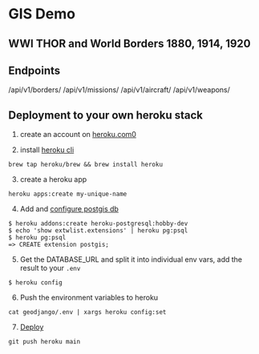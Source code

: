 # GIS Demo

## WWI THOR and World Borders 1880, 1914, 1920

## Endpoints

/api/v1/borders/
/api/v1/missions/
/api/v1/aircraft/
/api/v1/weapons/

## Deployment to your own heroku stack

1. create an account on [heroku.com0](https://heroku.com)

2. install [heroku cli](https://devcenter.heroku.com/articles/heroku-cli)

```
brew tap heroku/brew && brew install heroku
```

3. create a heroku app

```
heroku apps:create my-unique-name
```

4. Add and [configure postgis db](https://devcenter.heroku.com/articles/heroku-postgres-extensions-postgis-full-text-search)

```
$ heroku addons:create heroku-postgresql:hobby-dev
$ echo 'show extwlist.extensions' | heroku pg:psql
$ heroku pg:psql
=> CREATE extension postgis;
```

5. Get the DATABASE_URL and split it into individual env vars, add the result to  your `.env`

```
$ heroku config
```

6. Push the environment variables to heroku

```
cat geodjango/.env | xargs heroku config:set 
```

7. [Deploy](https://devcenter.heroku.com/articles/deploying-django)

```
git push heroku main
```